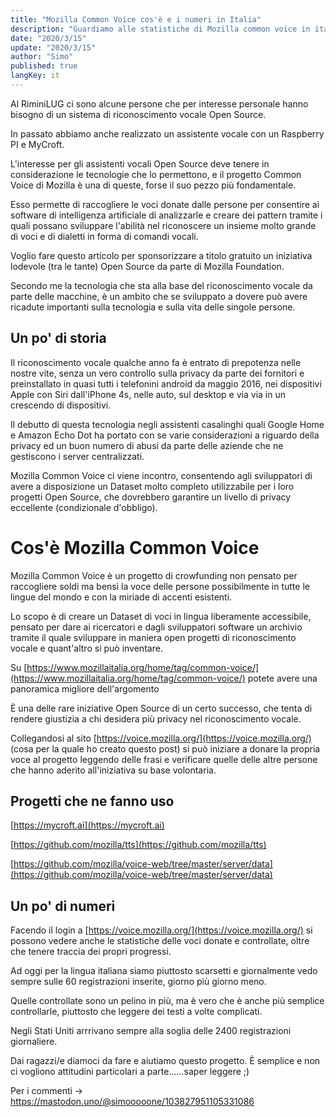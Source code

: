 ```yaml
---
title: "Mozilla Common Voice cos'è e i numeri in Italia"
description: "Guardiamo alle statistiche di Mozilla common voice in italia, la piattaforma che è il futuro open del riconoscimento vocale."
date: "2020/3/15"
update: "2020/3/15"
author: "Simo"
published: true
langKey: it
---
```


Al RiminiLUG ci sono alcune persone che per interesse personale hanno bisogno di un sistema di riconoscimento vocale Open Source.

In passato abbiamo anche realizzato un assistente vocale con un Raspberry PI e MyCroft.

L'interesse per gli assistenti vocali Open Source deve tenere in considerazione le tecnologie che lo permettono, e il progetto Common Voice di Mozilla è una di queste, forse il suo pezzo più fondamentale.

Esso permette di raccogliere le voci donate dalle persone per consentire ai software di intelligenza artificiale di analizzarle e creare dei pattern tramite i quali possano sviluppare l'abilità nel riconoscere un insieme molto grande di voci e di dialetti in forma di comandi vocali.

Voglio fare questo articolo per sponsorizzare a titolo gratuito un iniziativa lodevole (tra le tante) Open Source da parte di Mozilla Foundation.

Secondo me la tecnologia che sta alla base del riconoscimento vocale da parte delle macchine, è un ambito che se sviluppato a dovere può avere ricadute importanti sulla tecnologia e sulla vita delle singole persone.

## Un po' di storia

Il riconoscimento vocale qualche anno fa è entrato di prepotenza nelle nostre vite, senza un vero controllo sulla privacy da parte dei fornitori e preinstallato in quasi tutti i telefonini android da maggio 2016, nei dispositivi Apple con Siri dall'iPhone 4s, nelle auto, sul desktop e via via in un crescendo di dispositivi.

Il debutto di questa tecnologia negli assistenti casalinghi quali Google Home e Amazon Echo Dot ha portato con se varie considerazioni a riguardo della privacy ed un buon numero di abusi da parte delle aziende che ne gestiscono i server centralizzati.

Mozilla Common Voice ci viene incontro, consentendo agli sviluppatori di avere a disposizione un Dataset molto completo utilizzabile per i loro progetti Open Source, che dovrebbero garantire un livello di privacy eccellente (condizionale d'obbligo).

# Cos'è Mozilla Common Voice

Mozilla Common Voice è un progetto di crowfunding non pensato per raccogliere soldi ma bensì la voce delle persone possibilmente in tutte le lingue del mondo e con la miriade di accenti esistenti.

Lo scopo è di creare un Dataset di voci in lingua liberamente accessibile, pensato per dare ai ricercatori e dagli sviluppatori software un archivio tramite il quale sviluppare in maniera open progetti di riconoscimento vocale e quant'altro si può inventare.

Su [https://www.mozillaitalia.org/home/tag/common-voice/](https://www.mozillaitalia.org/home/tag/common-voice/) potete avere una panoramica migliore dell'argomento

È una delle rare iniziative Open Source di un certo successo, che tenta di rendere giustizia a chi desidera più privacy nel riconoscimento vocale.

Collegandosi al sito [https://voice.mozilla.org/](https://voice.mozilla.org/) (cosa per la quale ho creato questo post) si può iniziare a donare la propria voce al progetto leggendo delle frasi e verificare quelle delle altre persone che hanno aderito all'iniziativa su base volontaria.

## Progetti che ne fanno uso

[https://mycroft.ai](https://mycroft.ai)

[https://github.com/mozilla/tts](https://github.com/mozilla/tts)

[https://github.com/mozilla/voice-web/tree/master/server/data](https://github.com/mozilla/voice-web/tree/master/server/data)

## Un po' di numeri

Facendo il login a [https://voice.mozilla.org/](https://voice.mozilla.org/) si possono vedere anche le statistiche delle voci donate e controllate, oltre che tenere traccia dei propri progressi.

Ad oggi per la lingua italiana siamo piuttosto scarsetti e giornalmente vedo sempre sulle 60 registrazioni inserite, giorno più giorno meno.

Quelle controllate sono un pelino in più, ma è vero che è anche più semplice controllarle, piuttosto che leggere dei testi a volte complicati.

Negli Stati Uniti arrrivano sempre alla soglia delle 2400 registrazioni giornaliere.

Dai ragazzi/e diamoci da fare e aiutiamo questo progetto. È semplice e non ci vogliono attitudini particolari a parte......saper leggere ;)

Per i commenti -> https://mastodon.uno/@simooooone/103827951105331086
